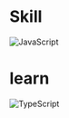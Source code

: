 # Skill
![JavaScript](https://img.shields.io/badge/JavaScript-F7DF1E?style=flat-square&logo=javascript&logoColor=black) 
# learn
![TypeScript](https://img.shields.io/badge/Typescript-3178C6?style=flat-square&logo=Typescript&logoColor=white) 
